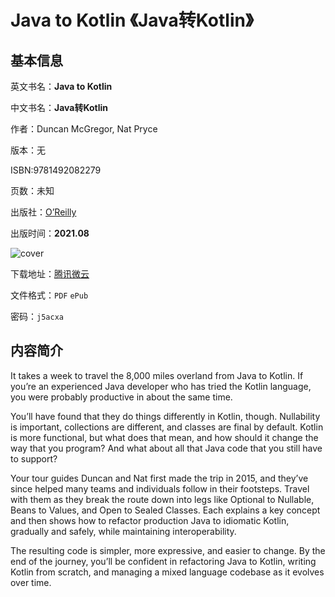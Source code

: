# Java to Kotlin 《Java转Kotlin》

## 基本信息

英文书名：**Java to Kotlin**

中文书名：**Java转Kotlin**

作者：Duncan McGregor, Nat Pryce

版本：无

ISBN:9781492082279

页数：未知

出版社：[O’Reilly](https://www.oreilly.com/library/view/java-to-kotlin/9781492082262/)

出版时间：**2021.08**

<img :src="$withBase('/images/java_to_kotlin.jpg')" alt="cover">

下载地址：[腾讯微云](https://share.weiyun.com/VjjeZ4h3)

文件格式：`PDF` `ePub`

密码：`j5acxa`

## 内容简介

It takes a week to travel the 8,000 miles overland from Java to Kotlin. If you’re an experienced Java developer who has tried the Kotlin language, you were probably productive in about the same time.

You’ll have found that they do things differently in Kotlin, though. Nullability is important, collections are different, and classes are final by default. Kotlin is more functional, but what does that mean, and how should it change the way that you program? And what about all that Java code that you still have to support?

Your tour guides Duncan and Nat first made the trip in 2015, and they’ve since helped many teams and individuals follow in their footsteps. Travel with them as they break the route down into legs like Optional to Nullable, Beans to Values, and Open to Sealed Classes. Each explains a key concept and then shows how to refactor production Java to idiomatic Kotlin, gradually and safely, while maintaining interoperability.

The resulting code is simpler, more expressive, and easier to change. By the end of the journey, you’ll be confident in refactoring Java to Kotlin, writing Kotlin from scratch, and managing a mixed language codebase as it evolves over time.